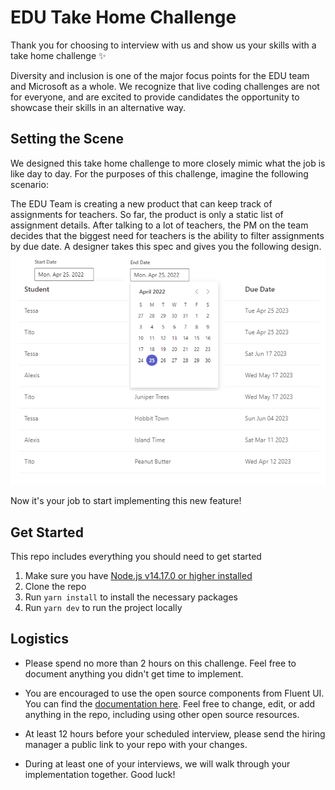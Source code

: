 # EDU Take Home Challenge
Thank you for choosing to interview with us and show us your skills with a take home challenge ✨

Diversity and inclusion is one of the major focus points for the EDU team and Microsoft as a whole. We recognize that live coding challenges are not for everyone, and are excited to provide candidates the opportunity to showcase their skills in an alternative way. 

## Setting the Scene
We designed this take home challenge to more closely mimic what the job is like day to day. For the purposes of this challenge, imagine the following scenario:

The EDU Team is creating a new product that can keep track of assignments for teachers. So far, the product is only a static list of assignment details. After talking to a lot of teachers, the PM on the team decides that the biggest need for teachers is the ability to filter assignments by due date. A designer takes this spec and gives you the following design. 
![This is an image](design.png)

Now it's your job to start implementing this new feature!

## Get Started
This repo includes everything you should need to get started
1. Make sure you have [Node.js v14.17.0 or higher installed](https://nodejs.org/en/download/)
2. Clone the repo
3. Run `yarn install` to install the necessary packages
4. Run `yarn dev` to run the project locally 

## Logistics
- Please spend no more than 2 hours on this challenge. Feel free to document anything you didn't get time to implement.

- You are encouraged to use the open source components from Fluent UI. You can find the [documentation here](https://developer.microsoft.com/en-us/fluentui#/controls/web). Feel free to change, edit, or add anything in the repo, including using other open source resources.

- At least 12 hours before your scheduled interview, please send the hiring manager a public link to your repo with your changes.

- During at least one of your interviews, we will walk through your implementation together. Good luck!